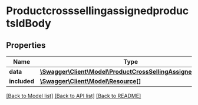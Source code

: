# ProductcrosssellingassignedproductsIdBody

## Properties
Name | Type | Description | Notes
------------ | ------------- | ------------- | -------------
**data** | [**\Swagger\Client\Model\ProductCrossSellingAssignedProducts**](ProductCrossSellingAssignedProducts.md) |  | [optional] 
**included** | [**\Swagger\Client\Model\Resource[]**](Resource.md) |  | [optional] 

[[Back to Model list]](../../README.md#documentation-for-models) [[Back to API list]](../../README.md#documentation-for-api-endpoints) [[Back to README]](../../README.md)

